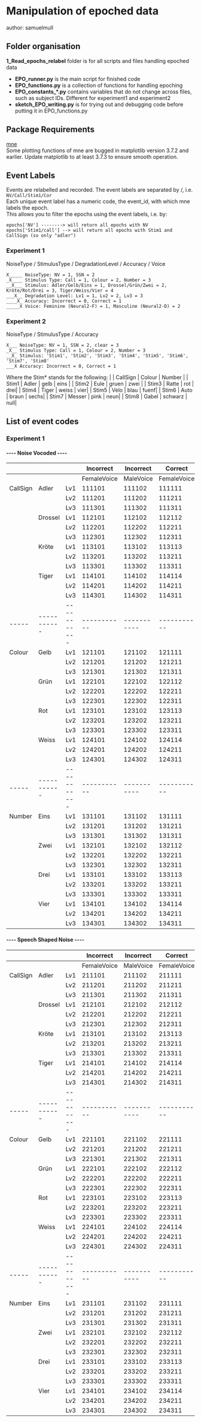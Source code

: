 # Manipulation of epoched data
author: samuelmull

## Folder organisation

**1_Read_epochs_relabel** folder is for all scripts and files handling epoched data   

- **EPO_runner.py** is the main script for finished code   
- **EPO_functions.py** is a collection of functions for handling epoching   
- **EPO_constants_\*.py** contains variables that do not change across files, such as subject IDs. Different for experiment1 and experiment2  
- **sketch_EPO_writing.py** is for trying out and debugging code before putting it in EPO_functions.py   


## Package Requirements

[mne](https://mne.tools/stable/install/index.html)   
Some plotting functions of mne are bugged in matplotlib version 3.7.2 and earlier. Update matplotlib to at least 3.7.3 to ensure smooth operation.


## Event Labels

Events are relabelled and recorded. The event labels are separated by /, i.e. `NV/Call/Stim1/Cor`  
Each unique event label has a numeric code, the event_id, with which mne labels the epoch.    
This allows you to filter the epochs using the event labels, i.e. by:   
```
epochs['NV'] --------> will return all epochs with NV   
epochs['Stim1/call'] --> will return all epochs with Stim1 and CallSign (so only "adler")
```

### Experiment 1

NoiseType / StimulusType / DegradationLevel / Accuracy / Voice
```
X_____ NoiseType: NV = 1, SSN = 2
_X____ Stimulus Type: Call = 1, Colour = 2, Number = 3
__X___ Stimulus: Adler/Gelb/Eins = 1, Drossel/Grün/Zwei = 2, Kröte/Rot/Drei = 3, Tiger/Weiss/Vier = 4
___X__ Degradation Level: Lv1 = 1, Lv2 = 2, Lv3 = 3
____X_ Accuracy: Incorrect = 0, Correct = 1
_____X Voice: Feminine (Neural2-F) = 1, Masculine (Neural2-D) = 2
```  

### Experiment 2
NoiseType / StimulusType /  Accuracy 
```   
X___ NoiseType: NV = 1, SSN = 2, clear = 3
_X__ Stimulus Type: Call = 1, Colour = 2, Number = 3
__X_ Stimulus: 'Stim1', 'Stim2', 'Stim3', 'Stim4', 'Stim5', 'Stim6', 'Stim7', 'Stim8'
___X Accuracy: Incorrect = 0, Correct = 1
``` 

Where the Stim* stands for the following:
| | CallSign | Colour | Number |
| Stim1 | Adler | gelb | eins |
| Stim2 | Eule | gruen | zwei |
| Stim3 | Ratte | rot | drei|
| Stim4 | Tiger | weiss | vier|
| Stim5 | Velo | blau | fuenf|
| Stim6 | Auto | braun | sechs|
| Stim7 | Messer | pink | neun|
| Stim8 | Gabel | schwarz | null|

  


## List of event codes

### Experiment 1

#### ---- Noise Vocoded ----   

||||Incorrect|Incorrect|Correct|Correct|
|-----|-----------|-----------|-----------|-----------|-----------|-----------|
||||FemaleVoice|MaleVoice|FemaleVoice|MaleVoice|
|CallSign|Adler|Lv1|111101|111102|111111|111112|
|||Lv2|111201|111202|111211|111212|
|||Lv3|111301|111302|111311|111312|
||Drossel|Lv1|112101|112102|112112|112112|
|||Lv2|112201|112202|112211|112212|
|||Lv3|112301|112302|112311|112312|
||Kröte|Lv1|113101|113102|113113|113112|
|||Lv2|113201|113202|113211|113212|
|||Lv3|113301|113302|113311|113312|
||Tiger|Lv1|114101|114102|114114|114112|
|||Lv2|114201|114202|114211|114212|
|||Lv3|114301|114302|114311|114312|
|-----|-----------|-----------|-----------|-----------|-----------|-----------|
|Colour|Gelb|Lv1|121101|121102|121111|121112|
|||Lv2|121201|121202|121211|121212|
|||Lv3|121301|121302|121311|121312|
||Grün|Lv1|122101|122102|122112|122112|
|||Lv2|122201|122202|122211|122212|
|||Lv3|122301|122302|122311|122312|
||Rot|Lv1|123101|123102|123113|123112|
|||Lv2|123201|123202|123211|123212|
|||Lv3|123301|123302|123311|123312|
||Weiss|Lv1|124101|124102|124114|124112|
|||Lv2|124201|124202|124211|124212|
|||Lv3|124301|124302|124311|124312|
|-----|-----------|-----------|-----------|-----------|-----------|-----------|
|Number|Eins|Lv1|131101|131102|131111|131112|
|||Lv2|131201|131202|131211|131212|
|||Lv3|131301|131302|131311|131312|
||Zwei|Lv1|132101|132102|132112|132112|
|||Lv2|132201|132202|132211|132212|
|||Lv3|132301|132302|132311|132312|
||Drei|Lv1|133101|133102|133113|133112|
|||Lv2|133201|133202|133211|133212|
|||Lv3|133301|133302|133311|133312|
||Vier|Lv1|134101|134102|134114|134112|
|||Lv2|134201|134202|134211|134212|
|||Lv3|134301|134302|134311|134312|

#### ---- Speech Shaped Noise ----
||||Incorrect|Incorrect|Correct|Correct|
|-----|-----------|-----------|-----------|-----------|-----------|-----------|
||||FemaleVoice|MaleVoice|FemaleVoice|MaleVoice|
|CallSign|Adler|Lv1|211101|211102|211111|211112|
|||Lv2|211201|211202|211211|211212|
|||Lv3|211301|211302|211311|211312|
||Drossel|Lv1|212101|212102|212112|212112|
|||Lv2|212201|212202|212211|212212|
|||Lv3|212301|212302|212311|212312|
||Kröte|Lv1|213101|213102|213113|213112|
|||Lv2|213201|213202|213211|213212|
|||Lv3|213301|213302|213311|213312|
||Tiger|Lv1|214101|214102|214114|214112|
|||Lv2|214201|214202|214211|214212|
|||Lv3|214301|214302|214311|214312|
|-----|-----------|-----------|-----------|-----------|-----------|-----------|
|Colour|Gelb|Lv1|221101|221102|221111|221112|
|||Lv2|221201|221202|221211|221212|
|||Lv3|221301|221302|221311|221312|
||Grün|Lv1|222101|222102|222112|222112|
|||Lv2|222201|222202|222211|222212|
|||Lv3|222301|222302|222311|222312|
||Rot|Lv1|223101|223102|223113|223112|
|||Lv2|223201|223202|223211|223212|
|||Lv3|223301|223302|223311|223312|
||Weiss|Lv1|224101|224102|224114|224112|
|||Lv2|224201|224202|224211|224212|
|||Lv3|224301|224302|224311|224312|
|-----|-----------|-----------|-----------|-----------|-----------|-----------|
|Number|Eins|Lv1|231101|231102|231111|231112|
|||Lv2|231201|231202|231211|231212|
|||Lv3|231301|231302|231311|231312|
||Zwei|Lv1|232101|232102|232112|232112|
|||Lv2|232201|232202|232211|232212|
|||Lv3|232301|232302|232311|232312|
||Drei|Lv1|233101|233102|233113|233112|
|||Lv2|233201|233202|233211|233212|
|||Lv3|233301|233302|233311|233312|
||Vier|Lv1|234101|234102|234114|234112|
|||Lv2|234201|234202|234211|234212|
|||Lv3|234301|234302|234311|234312|
